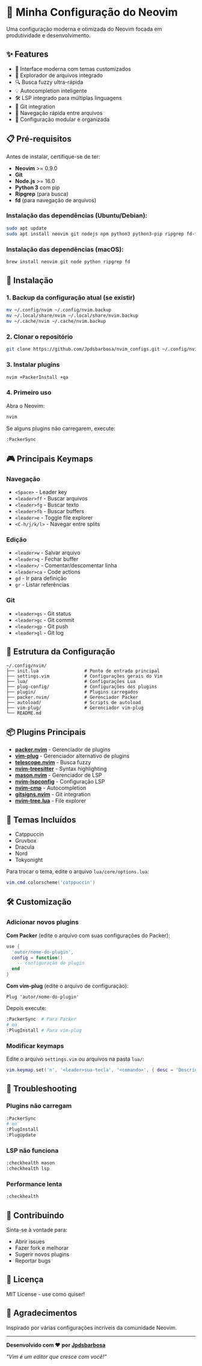 # 🚀 Minha Configuração do Neovim

Uma configuração moderna e otimizada do Neovim focada em produtividade e desenvolvimento.

## ✨ Features

- 🎨 Interface moderna com temas customizados
- 📁 Explorador de arquivos integrado
- 🔍 Busca fuzzy ultra-rápida
- 💡 Autocompletion inteligente
- 🛠️ LSP integrado para múltiplas linguagens
- 🌳 Git integration
- 🎯 Navegação rápida entre arquivos
- 🔧 Configuração modular e organizada

## 📋 Pré-requisitos

Antes de instalar, certifique-se de ter:

- **Neovim** >= 0.9.0
- **Git**
- **Node.js** >= 16.0
- **Python 3** com pip
- **Ripgrep** (para busca)
- **fd** (para navegação de arquivos)

### Instalação das dependências (Ubuntu/Debian):
```bash
sudo apt update
sudo apt install neovim git nodejs npm python3 python3-pip ripgrep fd-find
```

### Instalação das dependências (macOS):
```bash
brew install neovim git node python ripgrep fd
```

## 🚀 Instalação

### 1. Backup da configuração atual (se existir)
```bash
mv ~/.config/nvim ~/.config/nvim.backup
mv ~/.local/share/nvim ~/.local/share/nvim.backup
mv ~/.cache/nvim ~/.cache/nvim.backup
```

### 2. Clonar o repositório
```bash
git clone https://github.com/Jpdsbarbosa/nvim_configs.git ~/.config/nvim
```

### 3. Instalar plugins
```bash
nvim +PackerInstall +qa
```

### 4. Primeiro uso
Abra o Neovim:
```bash
nvim
```

Se alguns plugins não carregarem, execute:
```bash
:PackerSync
```

## 🎮 Principais Keymaps

### Navegação
- `<Space>` - Leader key
- `<leader>ff` - Buscar arquivos
- `<leader>fg` - Buscar texto
- `<leader>fb` - Buscar buffers
- `<leader>e` - Toggle file explorer
- `<C-h/j/k/l>` - Navegar entre splits

### Edição
- `<leader>w` - Salvar arquivo
- `<leader>q` - Fechar buffer
- `<leader>/` - Comentar/descomentar linha
- `<leader>ca` - Code actions
- `gd` - Ir para definição
- `gr` - Listar referências

### Git
- `<leader>gs` - Git status
- `<leader>gc` - Git commit
- `<leader>gp` - Git push
- `<leader>gl` - Git log

## 🔧 Estrutura da Configuração

```
~/.config/nvim/
├── init.lua                 # Ponto de entrada principal
├── settings.vim             # Configurações gerais do Vim
├── lua/                     # Configurações Lua
├── plug-config/             # Configurações dos plugins
├── plugin/                  # Plugins carregados
├── packer.nvim/             # Gerenciador Packer
├── autoload/                # Scripts de autoload
├── vim-plug/                # Gerenciador vim-plug
└── README.md
```

## 📦 Plugins Principais

- **[packer.nvim](https://github.com/wbthomason/packer.nvim)** - Gerenciador de plugins
- **[vim-plug](https://github.com/junegunn/vim-plug)** - Gerenciador alternativo de plugins
- **[telescope.nvim](https://github.com/nvim-telescope/telescope.nvim)** - Busca fuzzy
- **[nvim-treesitter](https://github.com/nvim-treesitter/nvim-treesitter)** - Syntax highlighting
- **[mason.nvim](https://github.com/williamboman/mason.nvim)** - Gerenciador de LSP
- **[nvim-lspconfig](https://github.com/neovim/nvim-lspconfig)** - Configuração LSP
- **[nvim-cmp](https://github.com/hrsh7th/nvim-cmp)** - Autocompletion
- **[gitsigns.nvim](https://github.com/lewis6991/gitsigns.nvim)** - Git integration
- **[nvim-tree.lua](https://github.com/nvim-tree/nvim-tree.lua)** - File explorer

## 🎨 Temas Incluídos

- Catppuccin
- Gruvbox
- Dracula
- Nord
- Tokyonight

Para trocar o tema, edite o arquivo `lua/core/options.lua`:
```lua
vim.cmd.colorscheme('catppuccin')
```

## 🛠️ Customização

### Adicionar novos plugins

**Com Packer** (edite o arquivo com suas configurações do Packer):
```lua
use {
  'autor/nome-do-plugin',
  config = function()
    -- configuração do plugin
  end
}
```

**Com vim-plug** (edite o arquivo de configuração):
```vim
Plug 'autor/nome-do-plugin'
```

Depois execute:
```bash
:PackerSync  # Para Packer
# ou
:PlugInstall # Para vim-plug
```

### Modificar keymaps
Edite o arquivo `settings.vim` ou arquivos na pasta `lua/`:
```lua
vim.keymap.set('n', '<leader>sua-tecla', '<comando>', { desc = 'Descrição' })
```

## 🐛 Troubleshooting

### Plugins não carregam
```bash
:PackerSync
# ou
:PlugInstall
:PlugUpdate
```

### LSP não funciona
```bash
:checkhealth mason
:checkhealth lsp
```

### Performance lenta
```bash
:checkhealth
```

## 🤝 Contribuindo

Sinta-se à vontade para:
- Abrir issues
- Fazer fork e melhorar
- Sugerir novos plugins
- Reportar bugs

## 📝 Licença

MIT License - use como quiser!

## 🙏 Agradecimentos

Inspirado por várias configurações incríveis da comunidade Neovim.

---

**Desenvolvido com ❤️ por [Jpdsbarbosa](https://github.com/Jpdsbarbosa)**

*"Vim é um editor que cresce com você!"*
